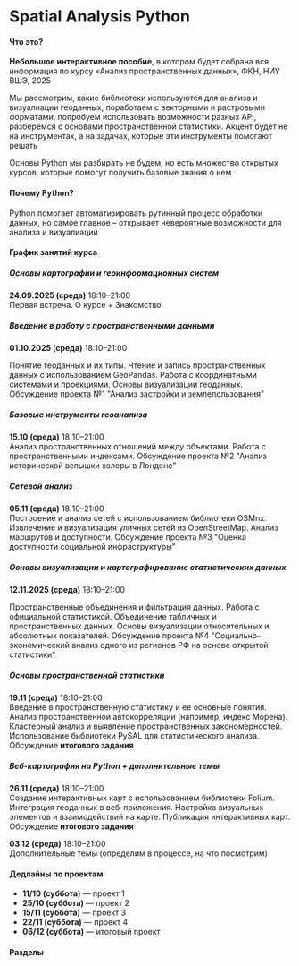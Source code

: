 # Spatial Analysis Python

#### Что это?

<strong>Небольшое интерактивное пособие</strong>, в котором будет собрана вся информация по курсу «Анализ пространственных данных», ФКН, НИУ ВШЭ, 2025

Мы рассмотрим, какие библиотеки используются для анализа и визуалиации геоданных, поработаем с векторными и растровыми форматами, попробуем использовать возможности разных API, разберемся с основами пространственной статистики. Акцент будет не на инструментах, а на задачах, которые эти инструменты помогают решать

Основы Python мы разбирать не будем, но есть множество открытых курсов, которые помогут получить базовые знания о нем

#### Почему Python?

Python помогает автоматизировать рутинный процесс обработки данных, но самое главное – открывает невероятные возможности для анализа и визуалиации

#### График занятий курса

##### Основы картографии и геоинформационных систем

**24.09.2025 (среда)** 18:10–21:00  
Первая встреча. О курсе + Знакомство

##### Введение в работу с пространственными данными

**01.10.2025 (среда)** 18:10–21:00

Понятие геоданных и их типы. Чтение и запись пространственных данных с использованием GeoPandas. Работа с координатными системами и проекциями. Основы визуализации геоданных. Обсуждение проекта №1 "Анализ застройки и землепользования"

##### Базовые инструменты геоанализа

**15.10 (среда)** 18:10–21:00  
Анализ пространственных отношений между объектами. Работа с пространственными индексами. Обсуждение проекта №2 "Анализ исторической вспышки холеры в Лондоне"

##### Сетевой анализ

**05.11 (среда)** 18:10–21:00  
Построение и анализ сетей с использованием библиотеки OSMnx. Извлечение и визуализация уличных сетей из OpenStreetMap. Анализ маршрутов и доступности. Обсуждение проекта №3 "Оценка доступности социальной инфраструктуры"

##### Основы визуализации и картографирование статистических данных

**12.11.2025 (среда)** 18:10–21:00

Пространственные объединения и фильтрация данных. Работа с официальной статистикой. Объединение табличных и пространственных данных. Основы визуализации относительных и абсолютных показателей. Обсуждение проекта №4 "Социально-экономический анализ одного из регионов РФ на основе открытой статистики"

##### Основы пространственной статистики

**19.11 (среда)** 18:10–21:00  
Введение в пространственную статистику и ее основные понятия. Анализ пространственной автокорреляции (например, индекс Морена). Кластерный анализ и выявление пространственных закономерностей. Использование библиотеки PySAL для статистического анализа. Обсуждение **итогового задания**

##### Веб-картография на Python + дополнительные темы

**26.11 (среда)** 18:10–21:00  
Создание интерактивных карт с использованием библиотеки Folium. Интеграция геоданных в веб-приложения. Настройка визуальных элементов и взаимодействий на карте. Публикация интерактивных карт. Обсуждение **итогового задания**

**03.12 (среда)** 18:10–21:00  
Дополнительные темы (определим в процессе, на что посмотрим)

#### Дедлайны по проектам

- **11/10 (суббота)** — проект 1
- **25/10 (суббота)** — проект 2
- **15/11 (суббота)** — проект 3
- **22/11 (суббота)** — проект 4
- **06/12 (суббота)** — итоговый проект

#### Разделы

```{tableofcontents}

```
